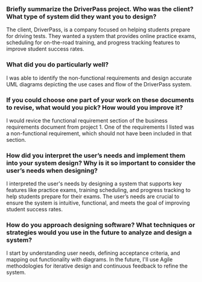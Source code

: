 ### Briefly summarize the DriverPass project. Who was the client? What type of system did they want you to design?

The client, DriverPass, is a company focused on helping students prepare for driving tests. They wanted a system that provides online practice exams, scheduling for on-the-road training, and progress tracking features to improve student success rates.

### What did you do particularly well?

I was able to identify the non-functional requirements and design accurate UML diagrams depicting the use cases and flow of the DriverPass system.

### If you could choose one part of your work on these documents to revise, what would you pick? How would you improve it?

I would revice the functional requirement section of the business requirements document from project 1. One of the requirements I listed was a non-functional requirement, which should not have been included in that section.

### How did you interpret the user’s needs and implement them into your system design? Why is it so important to consider the user’s needs when designing?

I interpreted the user's needs by designing a system that supports key features like practice exams, training scheduling, and progress tracking to help students prepare for their exams. The user’s needs are crucial to ensure the system is intuitive, functional, and meets the goal of improving student success rates.

### How do you approach designing software? What techniques or strategies would you use in the future to analyze and design a system?

I start by understanding user needs, defining acceptance criteria, and mapping out functionality with diagrams. In the future, I'll use Agile methodologies for iterative design and continuous feedback to refine the system.



